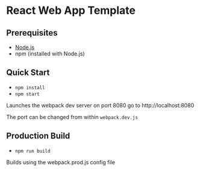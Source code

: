 # React Web App Template

## Prerequisites

- [Node.js](https://nodejs.org/en/)
- npm (installed with Node.js)

## Quick Start

- `npm install`
- `npm start`

Launches the webpack dev server on port 8080 go to http://localhost:8080

The port can be changed from within `webpack.dev.js`

## Production Build

- `npm run build`

Builds using the webpack.prod.js config file

